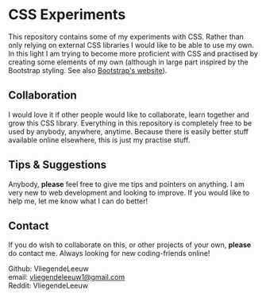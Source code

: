 # CSS Experiments

This repository contains some of my experiments with CSS. Rather than only relying on external CSS libraries I would like to be able to use my own. In this light I am trying to become more proficient with CSS and practised by creating some elements of my own (although in large part inspired by the Bootstrap styling. See also [Bootstrap's website](https://getbootstrap.com)).

## Collaboration

I would love it if other people would like to collaborate, learn together and grow this CSS library. Everything in this repository is completely free to be used by anybody, anywhere, anytime. Because there is easily better stuff available online elsewhere, this is just my practise stuff.

## Tips & Suggestions

Anybody, **please** feel free to give me tips and pointers on anything. I am very new to web development and looking to improve. If you would like to help me, let me know what I can do better!

## Contact

If you do wish to collaborate on this, or other projects of your own, **please** do contact me. Always looking for new coding-friends online!

Github: VliegendeLeeuw\
email: vliegendeleeuw1@gmail.com\
Reddit: VliegendeLeeuw 